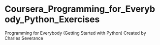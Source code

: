 # Coursera_Programming_for_Everybody_Python_Exercises
Programming for Everybody (Getting Started with Python)  Created by Charles Severance
